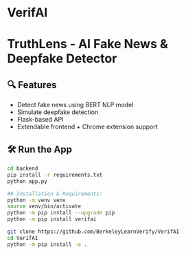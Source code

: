 # VerifAI
# TruthLens - AI Fake News & Deepfake Detector

## 🔍 Features
- Detect fake news using BERT NLP model
- Simulate deepfake detection
- Flask-based API
- Extendable frontend + Chrome extension support

## 🛠️ Run the App
```bash
cd backend
pip install -r requirements.txt
python app.py

## Installation & Requirements:
python -m venv venv
source venv/bin/activate
python -m pip install --upgrade pip
python -m pip install verifai

git clone https://github.com/BerkeleyLearnVerify/VerifAI
cd VerifAI
python -m pip install -e .


